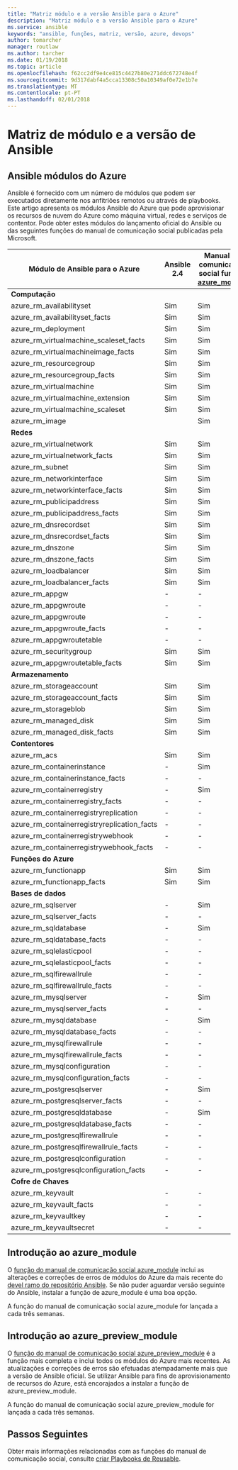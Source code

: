 ```yaml
---
title: "Matriz módulo e a versão Ansible para o Azure"
description: "Matriz módulo e a versão Ansible para o Azure"
ms.service: ansible
keywords: "ansible, funções, matriz, versão, azure, devops"
author: tomarcher
manager: routlaw
ms.author: tarcher
ms.date: 01/19/2018
ms.topic: article
ms.openlocfilehash: f62cc2df9e4ce815c4427b80e271ddc672748e4f
ms.sourcegitcommit: 9d317dabf4a5cca13308c50a10349af0e72e1b7e
ms.translationtype: MT
ms.contentlocale: pt-PT
ms.lasthandoff: 02/01/2018
---
```

# <a name="ansible-module-and-version-matrix"></a>Matriz de módulo e a versão de Ansible

## <a name="ansible-modules-for-azure"></a>Ansible módulos do Azure
Ansible é fornecido com um número de módulos que podem ser executados diretamente nos anfitriões remotos ou através de playbooks.
Este artigo apresenta os módulos Ansible do Azure que pode aprovisionar os recursos de nuvem do Azure como máquina virtual, redes e serviços de contentor. Pode obter estes módulos do lançamento oficial do Ansible ou das seguintes funções do manual de comunicação social publicadas pela Microsoft.

| Módulo de Ansible para o Azure                   |  Ansible 2.4 |  Manual de comunicação social função [azure_module](#introduction-to-azuremodule) |  Manual de comunicação social função [azure_preview_module](#introduction-to-azurepreviewmodule) | 
|---------------------------------------------|--------------|-----------------------------|-------------------------------------| 
| **Computação**                    |           |                          |                                  | 
| azure_rm_availabilityset                    | Sim          | Sim                         | Sim                                 | 
| azure_rm_availabilityset_facts              | Sim          | Sim                         | Sim                                 | 
| azure_rm_deployment                         | Sim          | Sim                         | Sim                                 | 
| azure_rm_virtualmachine_scaleset_facts      | Sim          | Sim                         | Sim                                 | 
| azure_rm_virtualmachineimage_facts          | Sim          | Sim                         | Sim                                 | 
| azure_rm_resourcegroup                      | Sim          | Sim                         | Sim                                 | 
| azure_rm_resourcegroup_facts                | Sim          | Sim                         | Sim                                 | 
| azure_rm_virtualmachine                     | Sim          | Sim                         | Sim                                 | 
| azure_rm_virtualmachine_extension           | Sim          | Sim                         | Sim                                 | 
| azure_rm_virtualmachine_scaleset            | Sim          | Sim                         | Sim                                 | 
| azure_rm_image                              |              | Sim                         | Sim                                 | 
| **Redes**                    |           |                          |                                  | 
| azure_rm_virtualnetwork                     | Sim          | Sim                         | Sim                                 | 
| azure_rm_virtualnetwork_facts               | Sim          | Sim                         | Sim                                 | 
| azure_rm_subnet                             | Sim          | Sim                         | Sim                                 | 
| azure_rm_networkinterface                   | Sim          | Sim                         | Sim                                 | 
| azure_rm_networkinterface_facts             | Sim          | Sim                         | Sim                                 | 
| azure_rm_publicipaddress                    | Sim          | Sim                         | Sim                                 | 
| azure_rm_publicipaddress_facts              | Sim          | Sim                         | Sim                                 | 
| azure_rm_dnsrecordset                       | Sim          | Sim                         | Sim                                 | 
| azure_rm_dnsrecordset_facts                 | Sim          | Sim                         | Sim                                 | 
| azure_rm_dnszone                            | Sim          | Sim                         | Sim                                 | 
| azure_rm_dnszone_facts                      | Sim          | Sim                         | Sim                                 | 
| azure_rm_loadbalancer                       | Sim          | Sim                         | Sim                                 | 
| azure_rm_loadbalancer_facts                 | Sim          | Sim                         | Sim                                 | 
| azure_rm_appgw                              | -            | -                           | Sim                                 | 
| azure_rm_appgwroute                         | -            | -                           | Sim                                 | 
| azure_rm_appgwroute                         | -            | -                           | Sim                                 |
| azure_rm_appgwroute_facts                   | -            | -                           | Sim                                 |
| azure_rm_appgwroutetable                    | -            | -                           | Sim                                 |
| azure_rm_securitygroup                      | Sim          | Sim                         | Sim                                 | 
| azure_rm_appgwroutetable_facts              | Sim          | Sim                         | Sim                                 | 
| **Armazenamento**                    |           |                          |                                  | 
| azure_rm_storageaccount                     | Sim          | Sim                         | Sim                                 | 
| azure_rm_storageaccount_facts               | Sim          | Sim                         | Sim                                 | 
| azure_rm_storageblob                        | Sim          | Sim                         | Sim                                 | 
| azure_rm_managed_disk                       | Sim          | Sim                         | Sim                                 | 
| azure_rm_managed_disk_facts                 | Sim          | Sim                         | Sim                                 | 
| **Contentores**                    |           |                          |                                  | 
| azure_rm_acs                                | Sim          | Sim                         | Sim                                 | 
| azure_rm_containerinstance                  | -            | Sim                         | Sim                                 | 
| azure_rm_containerinstance_facts            | -            | -                           | Sim                                 | 
| azure_rm_containerregistry                  | -            | Sim                         | Sim                                 | 
| azure_rm_containerregistry_facts            | -            | -                           | Sim                                 | 
| azure_rm_containerregistryreplication       | -            | -                           | Sim                                 | 
| azure_rm_containerregistryreplication_facts | -            | -                           | Sim                                 | 
| azure_rm_containerregistrywebhook           | -            | -                           | Sim                                 | 
| azure_rm_containerregistrywebhook_facts     | -            | -                           | Sim                                 | 
| **Funções do Azure**                    |           |                          |                                  | 
| azure_rm_functionapp                        | Sim          | Sim                         | Sim                                 | 
| azure_rm_functionapp_facts                  | Sim          | Sim                         | Sim                                 | 
| **Bases de dados**                    |           |                          |                                  | 
| azure_rm_sqlserver                          | -            | Sim                         | Sim                                 | 
| azure_rm_sqlserver_facts                    | -            | -                           | Sim                                 | 
| azure_rm_sqldatabase                        | -            | Sim                         | Sim                                 | 
| azure_rm_sqldatabase_facts                  | -            | -                           | Sim                                 | 
| azure_rm_sqlelasticpool                     | -            | -                           | Sim                                 | 
| azure_rm_sqlelasticpool_facts               | -            | -                           | Sim                                 | 
| azure_rm_sqlfirewallrule                    | -            | -                           | Sim                                 | 
| azure_rm_sqlfirewallrule_facts              | -            | -                           | Sim                                 | 
| azure_rm_mysqlserver                        | -            | Sim                         | Sim                                 | 
| azure_rm_mysqlserver_facts                  | -            | -                           | Sim                                 | 
| azure_rm_mysqldatabase                      | -            | Sim                         | Sim                                 | 
| azure_rm_mysqldatabase_facts                | -            | -                           | Sim                                 | 
| azure_rm_mysqlfirewallrule                  | -            | -                           | Sim                                 | 
| azure_rm_mysqlfirewallrule_facts            | -            | -                           | Sim                                 | 
| azure_rm_mysqlconfiguration                 | -            | -                           | Sim                                 | 
| azure_rm_mysqlconfiguration_facts           | -            | -                           | Sim                                 | 
| azure_rm_postgresqlserver                   | -            | Sim                         | Sim                                 | 
| azure_rm_postgresqlserver_facts             | -            | -                           | Sim                                 | 
| azure_rm_postgresqldatabase                 | -            | Sim                         | Sim                                 | 
| azure_rm_postgresqldatabase_facts           | -            | -                           | Sim                                 | 
| azure_rm_postgresqlfirewallrule             | -            | -                           | Sim                                 | 
| azure_rm_postgresqlfirewallrule_facts       | -            | -                           | Sim                                 | 
| azure_rm_postgresqlconfiguration            | -            | -                           | Sim                                 | 
| azure_rm_postgresqlconfiguration_facts      | -            | -                           | Sim                                 | 
| **Cofre de Chaves**                    |           |                          |                                  | 
| azure_rm_keyvault                           | -            | -                           | Sim                                 |
| azure_rm_keyvault_facts                     | -            | -                           | Sim                                 |
| azure_rm_keyvaultkey                        | -            | -                           | Sim                                 |
| azure_rm_keyvaultsecret                     | -            | -                           | Sim                                 |

## <a name="introduction-to-azuremodule"></a>Introdução ao azure_module
O [função do manual de comunicação social azure_module](https://galaxy.ansible.com/Azure/azure_modules/) inclui as alterações e correções de erros de módulos do Azure da mais recente do [devel ramo do repositório Ansible](https://github.com/ansible/ansible/tree/devel). Se não puder aguardar versão seguinte do Ansible, instalar a função de azure_module é uma boa opção.

A função do manual de comunicação social azure_module for lançada a cada três semanas.

## <a name="introduction-to-azurepreviewmodule"></a>Introdução ao azure_preview_module
O [função do manual de comunicação social azure_preview_module](https://galaxy.ansible.com/Azure/azure_preview_modules/) é a função mais completa e inclui todos os módulos do Azure mais recentes. As atualizações e correções de erros são efetuadas atempadamente mais que a versão de Ansible oficial. Se utilizar Ansible para fins de aprovisionamento de recursos do Azure, está encorajados a instalar a função de azure_preview_module.

A função do manual de comunicação social azure_preview_module for lançada a cada três semanas.

## <a name="next-steps"></a>Passos Seguintes
Obter mais informações relacionadas com as funções do manual de comunicação social, consulte [criar Playbooks de Reusable](http://docs.ansible.com/ansible/latest/playbooks_reuse.html). 
